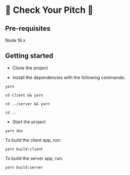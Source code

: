 # 🎹 Check Your Pitch 🎹

## Pre-requisites

Node 16.x

## Getting started

- Clone the project

- Install the dependencies with the following commands:

```
yarn

cd client && yarn

cd ../server && yarn

cd ..
```

- Start the project

```
yarn dev
```

To build the client app, run:

```
yarn build:client
```

To build the server app, run:

```
yarn build:server
```
